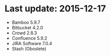 # Last update: 2015-12-17

- Bamboo 5.9.7
- Bitbucket 4.2.0
- Crowd 2.8.3
- Confluence 5.9.2
- JIRA Software 7.0.4
- Stash (Oboslete)
